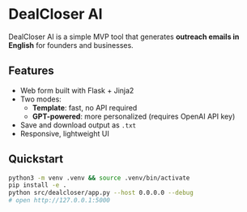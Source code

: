 # DealCloser AI

DealCloser AI is a simple MVP tool that generates **outreach emails in English** for founders and businesses.

## Features
- Web form built with Flask + Jinja2
- Two modes:
  - **Template**: fast, no API required
  - **GPT-powered**: more personalized (requires OpenAI API key)
- Save and download output as `.txt`
- Responsive, lightweight UI

## Quickstart
```bash
python3 -m venv .venv && source .venv/bin/activate
pip install -e .
python src/dealcloser/app.py --host 0.0.0.0 --debug
# open http://127.0.0.1:5000
